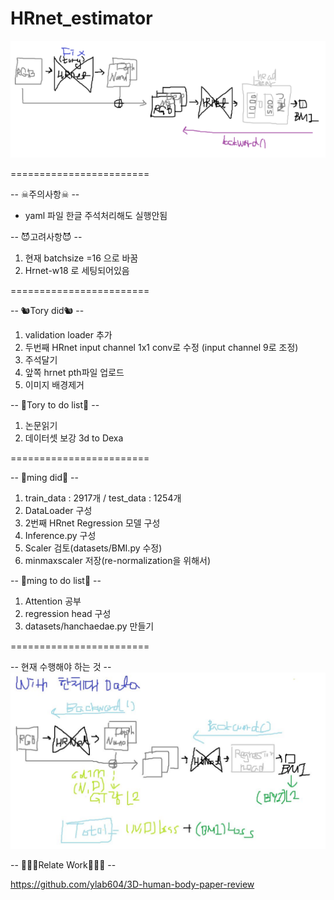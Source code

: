 # HRnet_estimator

<img src="https://github.com/ylab604/HRnet_BMI_estimator/blob/main/ming_0411_did.PNG">

========================

-- ☠주의사항☠ --
* yaml 파일 한글 주석처리해도 실행안됨


-- 😈고려사항😈 --
1. 현재 batchsize =16 으로 바꿈
2. Hrnet-w18 로 세팅되어있음

========================

-- 🐿Tory did🐿 --
1. validation loader 추가
2. 두번째 HRnet input channel 1x1 conv로 수정 (input channel 9로 조정)
3. 주석달기
4. 앞쪽 hrnet pth파일 업로드 
5. 이미지 배경제거


-- 🐹Tory to do list🐹 --
1. 논문읽기 
2. 데이터셋 보강 3d to Dexa

========================

-- 🤩ming did🤩 --
1. train_data : 2917개 / test_data : 1254개
2. DataLoader 구성
3. 2번째 HRnet Regression 모델 구성
4. Inference.py 구성
5. Scaler 검토(datasets/BMI.py 수정)
6. minmaxscaler 저장(re-normalization을 위해서)


-- 🥰ming to do list🥰 --
1. Attention 공부
2. regression head 구성
3. datasets/hanchaedae.py 만들기

========================

-- 현재 수행해야 하는 것 --
<img src="https://github.com/ylab604/HRnet_BMI_estimator/blob/main/image/0413_hanchaedae_todo_framework.jpg">

-- 👨‍👧‍👧Relate Work👩‍👧‍👦 --

https://github.com/ylab604/3D-human-body-paper-review
